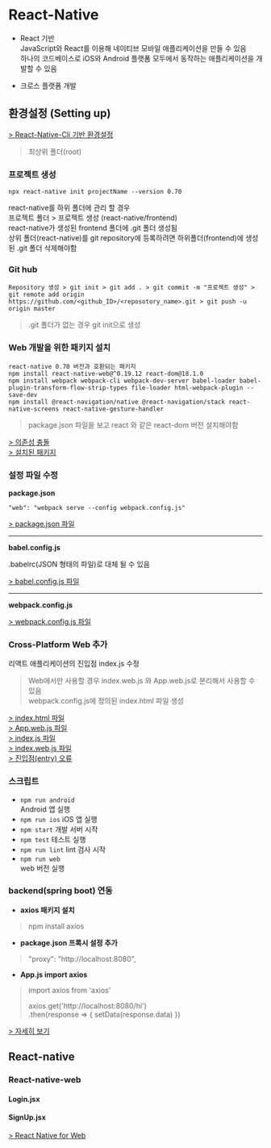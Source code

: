 # React-Native

- React 기반    
JavaScript와 React를 이용해 네이티브 모바일 애플리케이션을 만들 수 있음    
하나의 코드베이스로 iOS와 Android 플랫폼 모두에서 동작하는 애플리케이션을 개발할 수 있음   
 
- 크로스 플랫폼 개발
  
## 환경설정 (Setting up)
[> React-Native-Cli 기반 환경설정](https://github.com/yi5oyu/Study/blob/main/React%20Native/%ED%99%98%EA%B2%BD%EC%84%A4%EC%A0%95/React-Native-Cli)        

> 최상위 폴더(root)

### 프로젝트 생성 
    npx react-native init projectName --version 0.70

 react-native를 하위 폴더에 관리 할 경우    
 프로젝트 폴더 > 프로젝트 생성 (react-native/frontend)    
 react-native가 생성된 frontend 폴더에 .git 폴더 생성됨   
 상위 폴더(react-native)를 git repository에 등록하려면 하위폴더(frontend)에 생성된 .git 폴더 삭제해야함    

### Git hub
    Repository 생성 > git init > git add . > git commit -m "프로젝트 생성" > git remote add origin https://github.com/<github_ID>/<reposotory_name>.git > git push -u origin master

> .git 폴더가 없는 경우 git init으로 생성

### Web 개발을 위한 패키지 설치
    react-native 0.70 버전과 호환되는 패키지
    npm install react-native-web@^0.19.12 react-dom@18.1.0
    npm install webpack webpack-cli webpack-dev-server babel-loader babel-plugin-transform-flow-strip-types file-loader html-webpack-plugin --save-dev
    npm install @react-navigation/native @react-navigation/stack react-native-screens react-native-gesture-handler

> package.json 파일을 보고 react 와 같은 react-dom 버전 설치해야함

[> 의존성 충돌](https://github.com/yi5oyu/Study/blob/main/React%20Native/Web/error/%EC%9D%98%EC%A1%B4%EC%84%B1%20%EC%B6%A9%EB%8F%8C)   
[> 설치된 패키지](https://github.com/yi5oyu/Study/blob/main/React%20Native/Web/%ED%8C%A8%ED%82%A4%EC%A7%80)

### 설정 파일 수정
**package.json**

    "web": "webpack serve --config webpack.config.js"

[> package.json 파일](https://github.com/yi5oyu/Study/blob/main/React%20Native/Web/package.json)
<hr>

**babel.config.js**   

.babelrc(JSON 형태의 파일)로 대체 될 수 있음   

[> babel.config.js 파일](https://github.com/yi5oyu/Study/blob/main/React%20Native/Web/babel.config.js)
<hr>

**webpack.config.js**

[> webpack.config.js 파일](https://github.com/yi5oyu/Study/blob/main/React%20Native/Web/webpack.config.js)

### Cross-Platform Web 추가
리액트 애플리케이션의 진입점 index.js 수정   

> Web에서만 사용할 경우 index.web.js 와 App.web.js로 분리해서 사용할 수 있음  
> webpack.config.js에 정의된 index.html 파일 생성

[> index.html 파일](https://github.com/yi5oyu/Study/blob/main/React%20Native/Web/index.html)  
[> App.web.js 파일](https://github.com/yi5oyu/Study/blob/main/React%20Native/Web/App.web.js)  
[> index.js 파일](https://github.com/yi5oyu/Study/blob/main/React%20Native/Web/index.js)  
[> index.web.js 파일](https://github.com/yi5oyu/Study/blob/main/React%20Native/Web/index.web.js)  
[> 진입점(entry) 오류](https://github.com/yi5oyu/Study/blob/main/React%20Native/Web/error/%EC%A7%84%EC%9E%85%EC%A0%90)

### 스크립트  

- `npm run android`   
  Android 앱 실행
- `npm run ios`
  iOS 앱 실행
- `npm start`
  개발 서버 시작
- `npm test`
  테스트 실행
- `npm run lint`
  lint 검사 시작
- `npm run web`    
   web 버전 실행

### backend(spring boot) 연동

- **axios 패키지 설치**
> npm install axios
- **package.json 프록시 설정 추가**
> "proxy": "http://localhost:8080",
- **App.js import axios**
> import axios from 'axios'  
> 
> axios.get('http://localhost:8080/hi')  
> .then(response => { setData(response.data) })  

[> 자세히 보기](https://github.com/yi5oyu/Study/blob/main/React%20Native/Spring%20boot%20%EC%97%B0%EB%8F%99)  

## React-native

### React-native-web

#### Login.jsx

#### SignUp.jsx

[> React Native for Web](https://necolas.github.io/react-native-web/docs/)  


<!--
## React.js
React-native에 앞서 react ~~~

### import, export
> root/components/A.jsx

    default export or named export

    import React from 'react';
    // default export
    import ImportExport from './components/A';
    // named export
    import { A } from './components/A';

    const App = () => {
      return (
        <ImportExport />
        <A />
      );
    };
    
    export default App;

[> Import Export](https://github.com/yi5oyu/Study/blob/main/React.js/Components/A.jsx)  
[> jsx 확장자 오류](https://github.com/yi5oyu/Study/blob/main/React%20Native/Web/error/jsx%20%ED%99%95%EC%9E%A5%EC%9E%90)

### JSX
> root/components/B~C.jsx

[> 예제 B](https://github.com/yi5oyu/Study/blob/main/React.js/Components/B.jsx)  
[> 예제 C](https://github.com/yi5oyu/Study/blob/main/React.js/Components/C.jsx)

#### 규칙
    1. 하나의 엘리먼트만 반환되어야 함
    Adjacent JSX elements must be wrapped in an enclosing tag. Did you want a JSX fragment <>...</>?
    
    <div>1</div>
    <div>2</div>
    =>
    <>
      <div>1</div>
      <div>2</div>
    </>
    
    2. 모든 태그 닫아줘야함
    Unterminated JSX contents
    
    <div><div>
    <input>
    =>
    <div></div>
    <input/>

    3. 대부분의 속성은 캐멀케이스
    HTML: background-color
    JSX: backgroundColor
    <div className="box"></div>

#### 중괄호 { }
JSX에서 중괄호를 사용하여 JavaScript를 사용할 수 있음
     
    ""를 {}로 바꿔 사용
    객체전달은 {{ ... }}를 사용해야함(JSX 중괄호 안에 있는 JS객체)

    import pic from '/assets/reactLOGO.svg';

    <img className="box" style={{width:"200px", height:"200px"}} src={pic}/>

### props
> root/components/D.jsx

컴포넌트간 데이터(문자열, 숫자, 배열, 객체, 함수 등..)/기능(이벤트 핸들러 등..) 주고 받음   
읽기 전용(변경 할 수 없음)   
defaultProps로 디폴트 값 설정할 수 있음

    function Greeting(props) {
      return <h1>Hello {props.name}</h1>;
    }

    Greeting.defaultProps = {
      name: "World"
    };

    function App() {
      return <Greeting name="Young" />;
    }

[> 예제 D](https://github.com/yi5oyu/Study/blob/main/React.js/Components/D.jsx)

#### props-types
props 타입 설정   
버그를 예방할 수 있음   
개발 모드에서만 동작함(빌드 과정에서 제거됨)   
개발자 모드의 콘솔창에서 확인 가능

    import PropTypes from 'prop-types';

    Greeting.propTypes = {
      name: PropTypes.string
    }

[> props-types 라이브러리](https://github.com/yi5oyu/Study/edit/main/React.js/%EB%9D%BC%EC%9D%B4%EB%B8%8C%EB%9F%AC%EB%A6%AC/props-types)

### 랜더링
> root/components/E~F.jsx

#### 조건부 랜더링

if문, &&, ? :(삼항연산자) 등으로 조건을 만들어 랜더링할 수 있음  

    function E(props){
      const ok = <h3 style={{ color:"red" }}> PW: {props.pw} </h3>
      const no = <div> no </div>

      return(props.ck ? ok : no);
    }

#### 리스트 랜더링

filter(), map()을 사용해 배열을 필터링하거나 매핑함  
map()에 사용되는 엘리먼트에는 key가 반드시 필요함  
key는 고유한 값을 가져야고 변경되어선 안됨

    function F(){
      const fs = ["f","e","d","c","b","a"];
      const list = fs.map((f, index) => <div key={index}>{f}</div>);

      return(
        <div>{list}</div>
      )
    }

### React hook

> - useState()  
> root/components/H~O.jsx   

> - useEffect()  
> root/components/P~R.jsx

> - useContext()  
> root/components/S~S2.jsx

> - useRef()
> root/components/T~U.jsx

#### useState( )
상태가 변경될 때마다 다시 랜더링함

    import React, {useState} from 'react';
    
    정의
    const [count, setCount] = useState(0);
    const [현재값, 업데이트함수] = useState(초기값);

    - onClick
    const increment = () => {
      setName(c => c + 1);
    }

    <button onClick={increment}>클릭</button>

    const [count, setCount] = useState(() => {
      // 첫번째 랜더링에서만 호출됨
      return state();
    });

    - onChange
    function handleCountChange(event){
        setCount(event.target.value);
    }

    <input value={count} onChange={handleCountChange} type="number"/>
    <p>수: {count}</p>

#### useEffect( )
1. useEffect(() => { })  
   component가 랜더링될 때마다 발생하는 작업에 유용


2. useEffect(() => { }, [])  
   초기 렌더링 한 번만 실행 (API에서 데이터 가져오거나 이벤트 리스너 설정)


3. useEffect(() => { }, [value])  
   component가 랜더링될때와 값이 변경될 때마다 실행


    import React, {useState, useEffect} from 'react';

    const [count, setCount] = useState(0);
    
    // 랜더링될 때마다 실행
    useEffect(() => {
      document.title = `타이틀 : ${count}`;
    });

    // [] 초기 렌더링 후에 한 번만 실행
    useEffect(() => {
      document.title = `타이틀 : ${count}`;
    }, []);

    // count가 변경될 때만 실행
    useEffect(() => {
      document.title = `타이틀 : ${count}`;
    }, [count]);

마운트(component가 DOM에 처음 추가됨) <-> 마운트 해제(component가 DOM에서 제거)   
메모리 누수 방지, 성능 최적화

    useEffect(() => {
      // 초기 랜더링 후에 이벤트리스너 등록됨
      window.addEventListener("resize", handleResize);

      return () => {
        // 마운트 해제되면 이벤트리스너 삭제
        window.removeEventListener("resize", handleResize);
      }
    }, []);

#### useContext()
props를 대신해 createContext()와 useContext()를 사용해 값를 사용 수 있음

    - createContext() 컨텍스트 객체 생성
    import React, {useState, createContext} from 'react';

    export const AContext = createContext('a');

    const [name, setName] = useState('a');
    <AContext.Provider value={name}>
      <S1 />
    </AContext.Provider>

    - useContext() 컨텍스트 사용
    import React, { useContext } from 'react';
    import { AContext } from './S';

    const name = useContext(AContext);
    <div>{name}</div>

#### useRef()
useState()와 달리 랜더링없이 변경가능한 값을 생성하고 관리할 수 있음   
DOM 요소에 직접 접근할 수 있음

    import React, {useRef} from 'react';

    const ref = useRef(0);
    
    inputRef.current.focus();
    inputRef.current.style.background = "yellow";

-->
